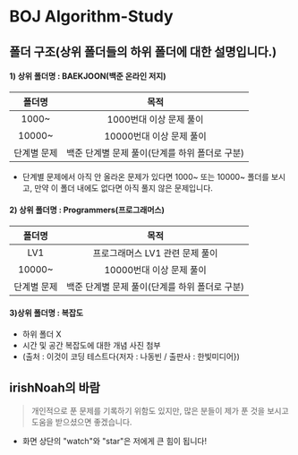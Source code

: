 # BOJ Algorithm-Study

## 폴더 구조(상위 폴더들의 하위 폴더에 대한 설명입니다.)
#### 1) 상위 폴더명 : BAEKJOON(백준 온라인 저지)

|   폴더명   |                      목적                       |     
| :------: | :-----------------------------------------------:|
| 1000~ |                1000번대 이상 문제 풀이                |
| 10000~ |              10000번대 이상 문제 풀이                |
| 단계별 문제 |   백준 단계별 문제 풀이(단계를 하위 폴더로 구분)   | 

* 단계별 문제에서 아직 안 올라온 문제가 있다면 1000~ 또는 10000~ 폴더를 보시고, 만약 이 폴더 내에도 없다면 아직 풀지 않은 문제입니다.

#### 2) 상위 폴더명 : Programmers(프로그래머스)

|   폴더명   |                      목적                       |     
| :------: | :-----------------------------------------------:|
| LV1 |                프로그래머스 LV1 관련 문제 풀이          |
| 10000~ |              10000번대 이상 문제 풀이                |
| 단계별 문제 |   백준 단계별 문제 풀이(단계를 하위 폴더로 구분)   | 

#### 3)상위 폴더명 : 복잡도
- 하위 폴더 X
- 시간 및 공간 복잡도에 대한 개념 사진 첨부
- (출처 : 이것이 코딩 테스트다{저자 : 나동빈 / 출판사 : 한빛미디어})

## irishNoah의 바람
> 개인적으로 푼 문제를 기록하기 위함도 있지만, 많은 분들이 제가 푼 것을 보시고 도움을 받으셨으면 좋겠습니다.
- 화면 상단의 "watch"와 "star"은 저에게 큰 힘이 됩니다!
